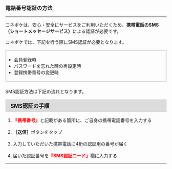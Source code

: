 <h3>電話番号認証の方法</h3>
<hr>

コネポケは、安心・安全にサービスをご利用いただくため、<strong>携帯電話のSMS（ショートメッセージサービス）</strong>による認証が必要です。

コネポケでは、下記を行う際にSMS認証が必要となります。

<div style="padding: 3px 15px 3px 0px; margin-top: 15px; margin-bottom: 20px; border: 3px solid #dcdcdc;">
<ul>
<li>会員登録時</li>
<li>パスワードを忘れた時の再設定時</li>
<li>登録携帯番号の変更時</li>
</ul>
</div>

SMS認証方法は下記の流れとなります。

<div style="padding: 7px 15px; margin-top: 15px; margin-bottom: 15px; border: 1px solid #dcdcdc; background-color: #dcdcdc; font-size: 120%">
<strong>SMS認証の手順</strong>
</div>

<ol>
<li><font color="ff0000"><strong>『携帯番号』</strong></font>と記載がある箇所に、ご自身の携帯電話番号を入力する</li>
<br>
<li><strong>［送信］</strong>ボタンをタップ</li>
<br>
<li>入力していただいた携帯電話に4桁の認証用の番号が届く</li>
<br>
<li>届いた認証番号を<font color="ff0000"><strong>『SMS認証コード』</strong></font>欄に入力する</li>
</ol>

<hr>